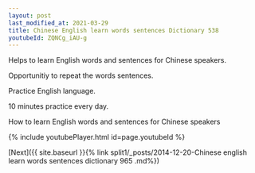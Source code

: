 ```yaml
---
layout: post
last_modified_at: 2021-03-29
title: Chinese English learn words sentences Dictionary 538 
youtubeId: ZQNCg_iAU-g
---
```

 
 
Helps to learn English words and sentences for Chinese speakers.

Opportunitiy to repeat the words sentences. 

Practice English language. 
 
10 minutes practice every day. 
 
How to learn English words and sentences for Chinese speakers 
 
{% include youtubePlayer.html id=page.youtubeId %}
 
 
[Next]({{ site.baseurl }}{% link  split1/_posts/2014-12-20-Chinese english learn words sentences dictionary 965 .md%})
 
